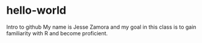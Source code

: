 # hello-world
Intro to github 
My name is Jesse Zamora and my goal in this class is to gain familiarity with R and become proficient.
